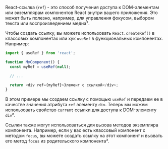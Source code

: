 React-ссылка (`ref`) - это способ получения доступа к DOM-элементам или экземплярам компонентов React внутри вашего приложения. Это может быть полезно, например, для управления фокусом, выбором текста или воспроизведением медиа².

Чтобы создать ссылку, вы можете использовать `React.createRef()` в классовых компонентах или хук `useRef` в функциональных компонентах. Например:
```javascript
import { useRef } from 'react';

function MyComponent() {
  const myRef = useRef(null);

  // ...

  return <div ref={myRef}>Элемент с ссылкой</div>;
}
```
В этом примере мы создаем ссылку с помощью `useRef` и передаем ее в качестве значения атрибута `ref` элементу `div`. Теперь мы можем использовать свойство `current` ссылки для доступа к DOM-элементу `div`².

Ссылки также могут использоваться для вызова методов экземпляра компонента. Например, если у вас есть классовый компонент с методом `focus`, вы можете создать ссылку на этот компонент и вызвать его метод `focus` из родительского компонента³.


